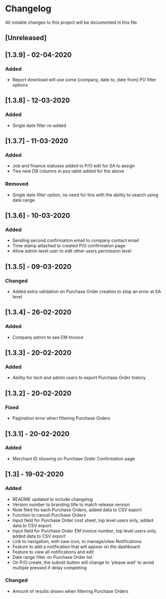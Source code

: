 # Changelog
All notable changes to this project will be documented in this file.

## [Unreleased]

## [1.3.9] - 02-04-2020
### Added
- Report download will use some [company, date to, date from] PO filter options

## [1.3.8] - 12-03-2020
### Added
- Single date filter re-added

## [1.3.7] - 11-03-2020
### Added
- Job and finance statuses added to P/O edit for SA to assign
 - Two new DB columns in pos table added for the above

### Removed
- Single date filter option, no need for this with the ability to search using date range

## [1.3.6] - 10-03-2020
### Added
- Sending second confirmation email to company contact email
- Time stamp attached to created P/O confirmation page
- Allow admin level user to edit other users permission level

## [1.3.5] - 09-03-2020
### Changed
- Added extra validation on Purchase Order creation to stop an error at SA level

## [1.3.4] - 26-02-2020
### Added
- Company admin to see EM Invoice

## [1.3.3] - 20-02-2020
### Added
- Ability for tech and admin users to export Purchase Order history

## [1.3.2] - 20-02-2020
### Fixed
- Pagination error when filtering Purchase Orders

## [1.3.1] - 20-02-2020
### Added
- Merchant ID showing on Purchase Order Confirmation page

## [1.3] - 19-02-2020
### Added
- README updated to include changelog
- Version number to branding title to match release version
- Note filed for each Purchase Orders, added data to CSV export
- Function to cancel Purchase Orders
- Input field for Purchase Order cost sheet, top level users only, added data to CSV export
- Input field for Purchase Order EM invoice number, top level users only, added data to CSV export
- Link to navigation, with new icon, to manage/view Notifications
- Feature to add a notification that will appear on the dashboard
- Feature to view all notifications and edit
- Date range filter on Purchase Order list
- On P/O create, the submit button will change to 'please wait' to avoid multiple pressed if delay completing

### Changed
- Amount of results shown when filtering Purchase Orders
